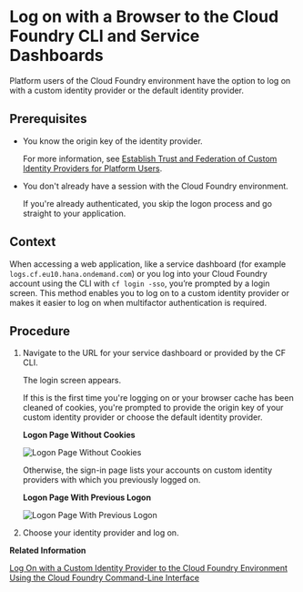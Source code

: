 <!-- loio7eb094334422418f8909647699fea598 -->

# Log on with a Browser to the Cloud Foundry CLI and Service Dashboards

Platform users of the Cloud Foundry environment have the option to log on with a custom identity provider or the default identity provider.



<a name="loio7eb094334422418f8909647699fea598__prereq_dy3_3f1_pqb"/>

## Prerequisites

-   You know the origin key of the identity provider.

    For more information, see [Establish Trust and Federation of Custom Identity Providers for Platform Users](establish-trust-and-federation-of-custom-identity-providers-for-platform-users-c368984.md).

-   You don't already have a session with the Cloud Foundry environment.

    If you're already authenticated, you skip the logon process and go straight to your application.




## Context

When accessing a web application, like a service dashboard \(for example `logs.cf.eu10.hana.ondemand.com`\) or you log into your Cloud Foundry account using the CLI with `cf login -sso`, you’re prompted by a login screen. This method enables you to log on to a custom identity provider or makes it easier to log on when multifactor authentication is required.



## Procedure

1.  Navigate to the URL for your service dashboard or provided by the CF CLI.

    The login screen appears.

    If this is the first time you're logging on or your browser cache has been cleaned of cookies, you're prompted to provide the origin key of your custom identity provider or choose the default identity provider.

      
      
    **Logon Page Without Cookies**

    ![](images/Logon_page_for_CF_platform_3ee6653.png "Logon Page Without Cookies")

    Otherwise, the sign-in page lists your accounts on custom identity providers with which you previously logged on.

      
      
    **Logon Page With Previous Logon**

    ![](images/BTP_login_with_cookies_c0319a7.png "Logon Page With Previous Logon")

2.  Choose your identity provider and log on.


**Related Information**  


[Log On with a Custom Identity Provider to the Cloud Foundry Environment Using the Cloud Foundry Command-Line Interface](log-on-with-a-custom-identity-provider-to-the-cloud-foundry-environment-using-the-cloud-d477618.md "Learn how to use different methods to log on to Cloud Foundry using a custom identity provider (IdP).")

